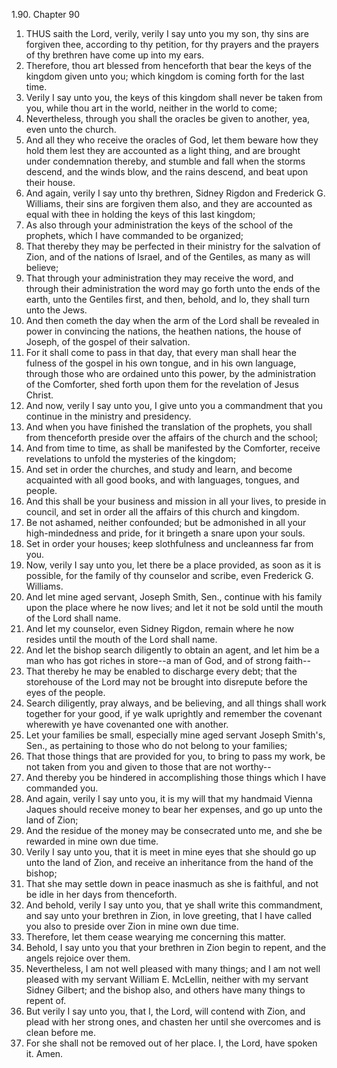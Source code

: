 1.90. Chapter 90
1. THUS saith the Lord, verily, verily I say unto you my son, thy sins are forgiven thee, according to thy petition, for thy prayers and the prayers of thy brethren have come up into my ears.
2. Therefore, thou art blessed from henceforth that bear the keys of the kingdom given unto you; which kingdom is coming forth for the last time.
3. Verily I say unto you, the keys of this kingdom shall never be taken from you, while thou art in the world, neither in the world to come;
4. Nevertheless, through you shall the oracles be given to another, yea, even unto the church.
5. And all they who receive the oracles of God, let them beware how they hold them lest they are accounted as a light thing, and are brought under condemnation thereby, and stumble and fall when the storms descend, and the winds blow, and the rains descend, and beat upon their house.
6. And again, verily I say unto thy brethren, Sidney Rigdon and Frederick G. Williams, their sins are forgiven them also, and they are accounted as equal with thee in holding the keys of this last kingdom;
7. As also through your administration the keys of the school of the prophets, which I have commanded to be organized;
8. That thereby they may be perfected in their ministry for the salvation of Zion, and of the nations of Israel, and of the Gentiles, as many as will believe;
9. That through your administration they may receive the word, and through their administration the word may go forth unto the ends of the earth, unto the Gentiles first, and then, behold, and lo, they shall turn unto the Jews.
10. And then cometh the day when the arm of the Lord shall be revealed in power in convincing the nations, the heathen nations, the house of Joseph, of the gospel of their salvation.
11. For it shall come to pass in that day, that every man shall hear the fulness of the gospel in his own tongue, and in his own language, through those who are ordained unto this power, by the administration of the Comforter, shed forth upon them for the revelation of Jesus Christ.
12. And now, verily I say unto you, I give unto you a commandment that you continue in the ministry and presidency.
13. And when you have finished the translation of the prophets, you shall from thenceforth preside over the affairs of the church and the school;
14. And from time to time, as shall be manifested by the Comforter, receive revelations to unfold the mysteries of the kingdom;
15. And set in order the churches, and study and learn, and become acquainted with all good books, and with languages, tongues, and people.
16. And this shall be your business and mission in all your lives, to preside in council, and set in order all the affairs of this church and kingdom.
17. Be not ashamed, neither confounded; but be admonished in all your high-mindedness and pride, for it bringeth a snare upon your souls.
18. Set in order your houses; keep slothfulness and uncleanness far from you.
19. Now, verily I say unto you, let there be a place provided, as soon as it is possible, for the family of thy counselor and scribe, even Frederick G. Williams.
20. And let mine aged servant, Joseph Smith, Sen., continue with his family upon the place where he now lives; and let it not be sold until the mouth of the Lord shall name.
21. And let my counselor, even Sidney Rigdon, remain where he now resides until the mouth of the Lord shall name.
22. And let the bishop search diligently to obtain an agent, and let him be a man who has got riches in store--a man of God, and of strong faith--
23. That thereby he may be enabled to discharge every debt; that the storehouse of the Lord may not be brought into disrepute before the eyes of the people.
24. Search diligently, pray always, and be believing, and all things shall work together for your good, if ye walk uprightly and remember the covenant wherewith ye have covenanted one with another.
25. Let your families be small, especially mine aged servant Joseph Smith's, Sen., as pertaining to those who do not belong to your families;
26. That those things that are provided for you, to bring to pass my work, be not taken from you and given to those that are not worthy--
27. And thereby you be hindered in accomplishing those things which I have commanded you.
28. And again, verily I say unto you, it is my will that my handmaid Vienna Jaques should receive money to bear her expenses, and go up unto the land of Zion;
29. And the residue of the money may be consecrated unto me, and she be rewarded in mine own due time.
30. Verily I say unto you, that it is meet in mine eyes that she should go up unto the land of Zion, and receive an inheritance from the hand of the bishop;
31. That she may settle down in peace inasmuch as she is faithful, and not be idle in her days from thenceforth.
32. And behold, verily I say unto you, that ye shall write this commandment, and say unto your brethren in Zion, in love greeting, that I have called you also to preside over Zion in mine own due time.
33. Therefore, let them cease wearying me concerning this matter.
34. Behold, I say unto you that your brethren in Zion begin to repent, and the angels rejoice over them.
35. Nevertheless, I am not well pleased with many things; and I am not well pleased with my servant William E. McLellin, neither with my servant Sidney Gilbert; and the bishop also, and others have many things to repent of.
36. But verily I say unto you, that I, the Lord, will contend with Zion, and plead with her strong ones, and chasten her until she overcomes and is clean before me.
37. For she shall not be removed out of her place. I, the Lord, have spoken it. Amen.


